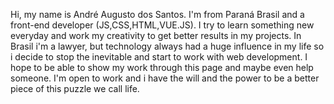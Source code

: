 Hi, my name is André Augusto dos Santos.
I'm from Paraná Brasil and a front-end developer (JS,CSS,HTML,VUE.JS).
I try to learn something new everyday and work my creativity to get better results in my projects.
In Brasil i'm a lawyer, but technology always had a huge influence in my life so i decide to stop the inevitable and start to work with web development.
I hope to be able to show my work through this page and maybe even help someone.
I'm open to work and i have the will and the power to be a better piece of this puzzle we call life.
